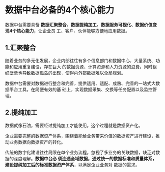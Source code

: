 数据中台必备的4个核心能力
===================================================================================
数据中台需要具备 **数据汇聚整合、数据提纯加工、数据服务可视化、数据价值变现4个核心能力**，让企业员
工、客户、伙伴能够方便地应用数据。

## 1.汇聚整合
随着业务的多元化发展，企业内部往往有多个信息部门和数据中心，大量系统、功能和应用重复建设，存在巨大
的数据资源、计算资源和人力资源的浪费，同时组织壁垒也导致数据孤岛的出现，使得内外部数据难以全局规划。

数据中台需要对数据进行整合和完善，提供适用、适配、成熟、完善的一站式大数据平台工具，在简便有效的基
础上，实现数据采集、交换等任务配置以及监控管理。

## 2.提纯加工
数据就像石油，需要经过提纯加工才能使用，这个过程就是数据资产化。

企业需要完整的数据资产体系，围绕着能给业务带来价值的数据资产进行建设，推动业务数据向数据资产的转化。

传统的数字化建设往往局限在单个业务流程，忽视了多业务的关联数据，缺乏对数据的深度理解。**数据中台必
须连通全域数据，通过统一的数据标准和质量体系，建设提纯加工后的标准数据资产体系**，以满足企业业务对
数据的需求。

